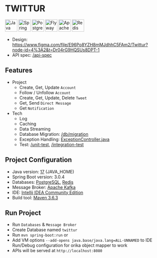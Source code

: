 # TWITTUR

<span>
<img src="https://www.vectorlogo.zone/logos/java/java-icon.svg" alt="Java" title="Java" width="40px">
<img src="https://www.vectorlogo.zone/logos/springio/springio-icon.svg" alt="Spring" title="Spring" width="40px">
<img src="https://www.vectorlogo.zone/logos/postgresql/postgresql-icon.svg" alt="PostgreSQL" title="PostgreSQL" width="40px">
<img src="https://flywaydb.org/wp-content/uploads/2020/12/cropped-favicon-150x150.png" alt="Flyway" title="Flyway" width="40px">
<img src="https://www.vectorlogo.zone/logos/apache_kafka/apache_kafka-icon.svg" alt="Apache Kafka" title="Apache Kafka" width="40px">
<img src="https://www.vectorlogo.zone/logos/redis/redis-icon.svg" alt="Redis" title="Redis" width="40px">
</span>

- Design: https://www.figma.com/file/E96Po8YZH8mMJdhhC5FAm2/Twittur?node-id=4%3A2&t=Dr04rG9HQSUs8DPT-1
- API spec: [/api-spec](/api-spec)

## Features

- Project
  - Create, Get, Update `Account` 
  - Follow / Unfollow `Account`
  - Create, Get, Update, Delete `Tweet`
  - Get, Send `Direct Message`
  - Get `Notification`
- Tech
  - Log
  - Caching
  - Data Streaming
  - Database Migration: [/db/migration](/src/main/resources/db/migration)
  - Exception Handling: [ExceptionController.java](/src/main/java/vincentlow/twittur/controller/ExceptionController.java)
  - Test: [/unit-test](/src/test/java/vincentlow/twittur), [/integration-test](/src/test/java/vincentlow/twittur/integration)

## Project Configuration

- Java version: [17](https://www.oracle.com/java/technologies/javase/jdk17-archive-downloads.html) (JAVA_HOME)
- Spring Boot version: 3.0.4
- Databases: [PostgreSQL](https://www.postgresql.org/download), [Redis](https://github.com/ServiceStack/redis-windows/tree/master/downloads)
- Message Broker: [Apache Kafka](https://kafka.apache.org/downloads)
- IDE: [Intellij IDEA Community Edition](https://www.jetbrains.com/idea/download)
- Build tool: [Maven 3.6.3](https://archive.apache.org/dist/maven/maven-3/3.6.3)

## Run Project

- Run `Databases` & `Message Broker`
- Create Database named `twittur`
- Run `mvn spring-boot:run` or
- Add VM options `--add-opens java.base/java.lang=ALL-UNNAMED` to IDE Run/Debug configuration for orika object mapper to work
- APIs will be served at `http://localhost:8080`
